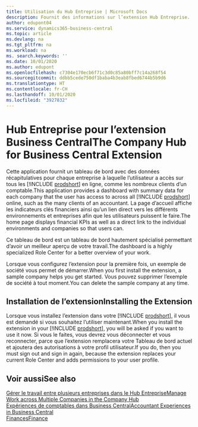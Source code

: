 ```yaml
---
title: Utilisation du Hub Entreprise | Microsoft Docs
description: Fournit des informations sur l’extension Hub Entreprise.
author: edupont04
ms.service: dynamics365-business-central
ms.topic: article
ms.devlang: na
ms.tgt_pltfrm: na
ms.workload: na
ms. search.keywords: ''
ms.date: 10/01/2020
ms.author: edupont
ms.openlocfilehash: c7304e170ecb6f71c3d0c85a80bff7c14a268f54
ms.sourcegitcommit: ddbb5cede750df1baba4b3eab8fbed6744b5b9d6
ms.translationtype: HT
ms.contentlocale: fr-CH
ms.lasthandoff: 10/01/2020
ms.locfileid: "3927832"
---
```

# <a name="the-company-hub-for-business-central-extension"></a><span data-ttu-id="286bf-103">Hub Entreprise pour l’extension Business Central</span><span class="sxs-lookup"><span data-stu-id="286bf-103">The Company Hub for Business Central Extension</span></span>

<span data-ttu-id="286bf-104">Cette application fournit un tableau de bord avec des données récapitulatives pour chaque entreprise à laquelle l’utilisateur a accès sur tous les [!INCLUDE [prodshort](includes/prodshort.md)] en ligne, comme les nombreux clients d’un comptable.</span><span class="sxs-lookup"><span data-stu-id="286bf-104">This application provides a dashboard with summary data for each company that the user has access to across all [!INCLUDE [prodshort](includes/prodshort.md)] online, such as the many clients of an accountant.</span></span> <span data-ttu-id="286bf-105">La page d’accueil affiche les indicateurs clés financiers ainsi qu’un lien direct vers les différents environnements et entreprises afin que les utilisateurs puissent le faire.</span><span class="sxs-lookup"><span data-stu-id="286bf-105">The home page displays financial KPIs as well as a direct link to the individual environments and companies so that users can.</span></span>

<span data-ttu-id="286bf-106">Ce tableau de bord est un tableau de bord hautement spécialisé permettant d’avoir un meilleur aperçu de votre travail.</span><span class="sxs-lookup"><span data-stu-id="286bf-106">The dashboard is a highly specialized Role Center for a better overview of your work.</span></span>

<span data-ttu-id="286bf-107">Lorsque vous configurez l’extension pour la première fois, un exemple de société vous permet de démarrer.</span><span class="sxs-lookup"><span data-stu-id="286bf-107">When you first install the extension, a sample company helps you get started.</span></span> <span data-ttu-id="286bf-108">Vous pouvez supprimer l’exemple de société à tout moment.</span><span class="sxs-lookup"><span data-stu-id="286bf-108">You can delete the sample company at any time.</span></span>

## <a name="installing-the-extension"></a><span data-ttu-id="286bf-109">Installation de l’extension</span><span class="sxs-lookup"><span data-stu-id="286bf-109">Installing the Extension</span></span>

<span data-ttu-id="286bf-110">Lorsque vous installez l’extension dans votre [!INCLUDE [prodshort](includes/prodshort.md)], il vous est demandé si vous souhaitez l’utiliser maintenant.</span><span class="sxs-lookup"><span data-stu-id="286bf-110">When you install the extension in your [!INCLUDE [prodshort](includes/prodshort.md)], you will be asked if you want to use it now.</span></span> <span data-ttu-id="286bf-111">Si vous le faites, vous devrez vous déconnecter et vous reconnecter, parce que l’extension remplacera votre Tableau de bord actuel et ajoutera des autorisations à votre profil utilisateur.</span><span class="sxs-lookup"><span data-stu-id="286bf-111">If you do, then you must sign out and sign in again, because the extension replaces your current Role Center and adds permissions to your user profile.</span></span>

## <a name="see-also"></a><span data-ttu-id="286bf-112">Voir aussi</span><span class="sxs-lookup"><span data-stu-id="286bf-112">See also</span></span>

[<span data-ttu-id="286bf-113">Gérer le travail entre plusieurs entreprises dans le Hub Entreprise</span><span class="sxs-lookup"><span data-stu-id="286bf-113">Manage Work across Multiple Companies in the Company Hub</span></span>](company-hub.md)  
[<span data-ttu-id="286bf-114">Expériences de comptables dans Business Central</span><span class="sxs-lookup"><span data-stu-id="286bf-114">Accountant Experiences in Business Central </span></span>](finance-accounting.md)  
[<span data-ttu-id="286bf-115">Finances</span><span class="sxs-lookup"><span data-stu-id="286bf-115">Finance</span></span>](finance.md)  
